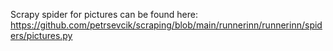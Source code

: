 Scrapy spider for pictures can be found here: https://github.com/petrsevcik/scraping/blob/main/runnerinn/runnerinn/spiders/pictures.py
